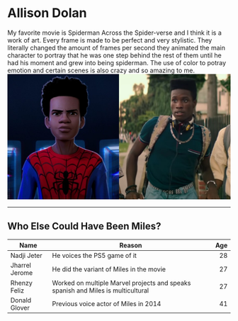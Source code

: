 # Allison Dolan
My favorite movie is Spiderman Across the Spider-verse and I think it is a work of art. Every frame is made to be perfect and very stylistic. They literally changed the amount of frames per second they animated the main character to portray that he was one step behind the rest of them until he had his moment and grew into being spiderman. The use of color to potray emotion and certain scenes is also crazy and so amazing to me.
![Main Actor](iD8G8wfHs5eL7tMWtQqiEi.jpg)
<hr></hr>

## Who Else Could Have Been Miles?
| Name | Reason | Age |
| --- | --- | ---: |
| Nadji Jeter | He voices the PS5 game of it | 28 |
| Jharrel Jerome | He did the variant of Miles in the movie | 27 |
| Rhenzy Feliz | Worked on multiple Marvel projects and speaks spanish and Miles is multicultural| 27 |
| Donald Glover | Previous voice actor of Miles in 2014 | 41 |
